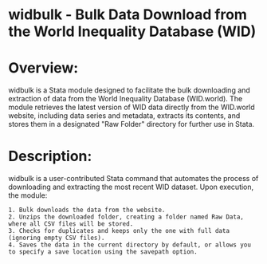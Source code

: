 # widbulk - Bulk Data Download from the World Inequality Database (WID)
# Overview:
widbulk is a Stata module designed to facilitate the bulk downloading and extraction of data from the World Inequality Database (WID.world). The module retrieves the latest version of WID data directly from the WID.world website, including data series and metadata, extracts its contents, and stores them in a designated "Raw Folder" directory for further use in Stata.

# Description:
widbulk is a user-contributed Stata command that automates the process of downloading and extracting the most recent WID dataset. Upon execution, the module:

    1. Bulk downloads the data from the website.
    2. Unzips the downloaded folder, creating a folder named Raw Data, where all CSV files will be stored.
    3. Checks for duplicates and keeps only the one with full data (ignoring empty CSV files).
    4. Saves the data in the current directory by default, or allows you to specify a save location using the savepath option.
